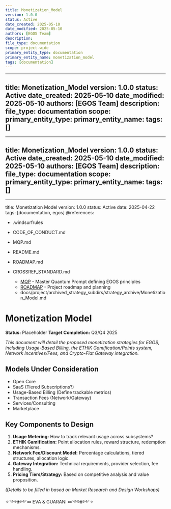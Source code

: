 ```yaml
---
title: Monetization_Model
version: 1.0.0
status: Active
date_created: 2025-05-10
date_modified: 2025-05-10
authors: [EGOS Team]
description: 
file_type: documentation
scope: project-wide
primary_entity_type: documentation
primary_entity_name: monetization_model
tags: [documentation]
---
```

---
title: Monetization_Model
version: 1.0.0
status: Active
date_created: 2025-05-10
date_modified: 2025-05-10
authors: [EGOS Team]
description: 
file_type: documentation
scope: 
primary_entity_type: 
primary_entity_name: 
tags: []
---

---
title: Monetization_Model
version: 1.0.0
status: Active
date_created: 2025-05-10
date_modified: 2025-05-10
authors: [EGOS Team]
description: 
file_type: documentation
scope: 
primary_entity_type: 
primary_entity_name: 
tags: []
---

---
title: Monetization Model
version: 1.0.0
status: Active
date: 2025-04-22
tags: [documentation, egos]
@references:
- .windsurfrules
- CODE_OF_CONDUCT.md
- MQP.md
- README.md
- ROADMAP.md
- CROSSREF_STANDARD.md

  - [MQP](MQP.md) - Master Quantum Prompt defining EGOS principles
  - [ROADMAP](../../governance/migrations/processed/pt/ROADMAP.md) - Project roadmap and planning
  - docs/project/archived_strategy_subdirs/strategy_archive/Monetization_Model.md




# Monetization Model

**Status:** Placeholder
**Target Completion:** Q3/Q4 2025

*This document will detail the proposed monetization strategies for EGOS, including Usage-Based Billing, the ETHIK Gamification/Points system, Network Incentives/Fees, and Crypto-Fiat Gateway integration.*

## Models Under Consideration

*   Open Core
*   SaaS (Tiered Subscriptions?)
*   Usage-Based Billing (Define trackable metrics)
*   Transaction Fees (Network/Gateway)
*   Services/Consulting
*   Marketplace

## Key Components to Design

1.  **Usage Metering:** How to track relevant usage across subsystems?
2.  **ETHIK Gamification:** Point allocation rules, reward structure, redemption mechanisms.
3.  **Network Fee/Discount Model:** Percentage calculations, tiered structures, allocation logic.
4.  **Gateway Integration:** Technical requirements, provider selection, fee handling.
5.  **Pricing Tiers/Strategy:** Based on competitive analysis and value proposition.

*(Details to be filled in based on Market Research and Design Workshops)*

✧༺❀༻∞ EVA & GUARANI ∞༺❀༻✧